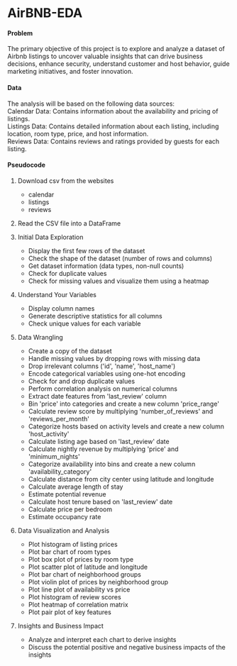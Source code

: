 # AirBNB-EDA

#### Problem
The primary objective of this project is to explore and analyze a dataset of Airbnb listings to uncover valuable insights that can drive business decisions, enhance security, understand customer and host behavior, guide marketing initiatives, and foster innovation.

#### Data
The analysis will be based on the following data sources:</br>
Calendar Data: Contains information about the availability and pricing of listings.</br>
Listings Data: Contains detailed information about each listing, including location, room type, price, and host information.</br>
Reviews Data: Contains reviews and ratings provided by guests for each listing.</br>

#### Pseudocode
1. Download csv from the websites
   - calendar
   - listings
   - reviews

2. Read the CSV file into a DataFrame

3. Initial Data Exploration
   - Display the first few rows of the dataset
   - Check the shape of the dataset (number of rows and columns)
   - Get dataset information (data types, non-null counts)
   - Check for duplicate values
   - Check for missing values and visualize them using a heatmap

4. Understand Your Variables
   - Display column names
   - Generate descriptive statistics for all columns
   - Check unique values for each variable

5. Data Wrangling
   - Create a copy of the dataset
   - Handle missing values by dropping rows with missing data
   - Drop irrelevant columns ('id', 'name', 'host_name')
   - Encode categorical variables using one-hot encoding
   - Check for and drop duplicate values
   - Perform correlation analysis on numerical columns
   - Extract date features from 'last_review' column
   - Bin 'price' into categories and create a new column 'price_range'
   - Calculate review score by multiplying 'number_of_reviews' and 'reviews_per_month'
   - Categorize hosts based on activity levels and create a new column 'host_activity'
   - Calculate listing age based on 'last_review' date
   - Calculate nightly revenue by multiplying 'price' and 'minimum_nights'
   - Categorize availability into bins and create a new column 'availability_category'
   - Calculate distance from city center using latitude and longitude
   - Calculate average length of stay
   - Estimate potential revenue
   - Calculate host tenure based on 'last_review' date
   - Calculate price per bedroom
   - Estimate occupancy rate

6. Data Visualization and Analysis
   - Plot histogram of listing prices
   - Plot bar chart of room types
   - Plot box plot of prices by room type
   - Plot scatter plot of latitude and longitude
   - Plot bar chart of neighborhood groups
   - Plot violin plot of prices by neighborhood group
   - Plot line plot of availability vs price
   - Plot histogram of review scores
   - Plot heatmap of correlation matrix
   - Plot pair plot of key features

7. Insights and Business Impact
   - Analyze and interpret each chart to derive insights
   - Discuss the potential positive and negative business impacts of the insights
